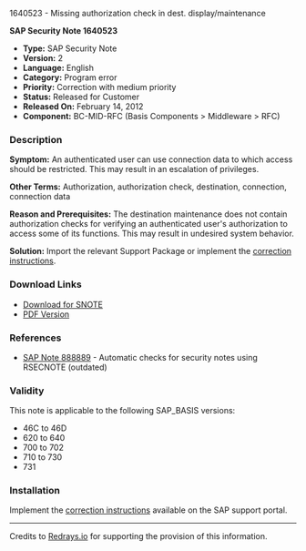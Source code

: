 1640523 - Missing authorization check in dest. display/maintenance

**SAP Security Note 1640523**

- **Type:** SAP Security Note
- **Version:** 2
- **Language:** English
- **Category:** Program error
- **Priority:** Correction with medium priority
- **Status:** Released for Customer
- **Released On:** February 14, 2012
- **Component:** BC-MID-RFC (Basis Components > Middleware > RFC)

### Description

**Symptom:**
An authenticated user can use connection data to which access should be restricted. This may result in an escalation of privileges.

**Other Terms:**
Authorization, authorization check, destination, connection, connection data

**Reason and Prerequisites:**
The destination maintenance does not contain authorization checks for verifying an authenticated user's authorization to access some of its functions. This may result in undesired system behavior.

**Solution:**
Import the relevant Support Package or implement the [correction instructions](https://me.sap.com/corrins/0001640523/41).

### Download Links

- [Download for SNOTE](https://notesdownloads.sap.com/note/0040000009740482017)
- [PDF Version](https://userapps.support.sap.com/sap/support/sfm/notes/print/0001640523?language=en-US&token=188D94E66C5EDB4645EDA3EBA59BBC00)

### References

- [SAP Note 888889](https://me.sap.com/notes/888889) - Automatic checks for security notes using RSECNOTE (outdated)

### Validity

This note is applicable to the following SAP_BASIS versions:

- 46C to 46D
- 620 to 640
- 700 to 702
- 710 to 730
- 731

### Installation

Implement the [correction instructions](https://me.sap.com/corrins/0001640523/41) available on the SAP support portal.

---

Credits to [Redrays.io](https://redrays.io) for supporting the provision of this information.